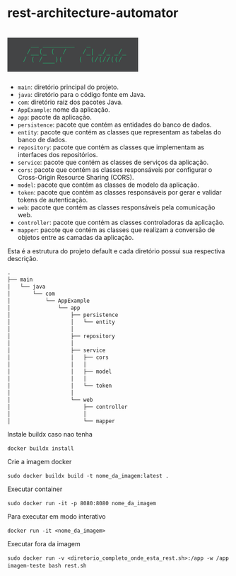 # rest-architecture-automator

# ![banner](img/banner.png)

- `main`: diretório principal do projeto.
- `java`: diretório para o código fonte em Java.
- `com`: diretório raiz dos pacotes Java.
- `AppExample`: nome da aplicação.
- `app`: pacote da aplicação.
- `persistence`: pacote que contém as entidades do banco de dados.
- `entity`: pacote que contém as classes que representam as tabelas do banco de dados.
- `repository`: pacote que contém as classes que implementam as interfaces dos repositórios.
- `service`: pacote que contém as classes de serviços da aplicação.
- `cors`: pacote que contém as classes responsáveis por configurar o Cross-Origin Resource Sharing (CORS).
- `model`: pacote que contém as classes de modelo da aplicação.
- `token`: pacote que contém as classes responsáveis por gerar e validar tokens de autenticação.
- `web`: pacote que contém as classes responsáveis pela comunicação web.
- `controller`: pacote que contém as classes controladoras da aplicação.
- `mapper`: pacote que contém as classes que realizam a conversão de objetos entre as camadas da aplicação.

Esta é a estrutura do projeto default e cada diretório possui sua respectiva descrição.

```
.
├── main
│   └── java
│       └── com
│           └── AppExample
│               └── app
│                   ├── persistence
│                   │   └── entity
│                   │
│                   ├── repository
│                   │
│                   ├── service
│                   │   ├── cors
│                   │   │
│                   │   ├── model
│                   │   │
│                   │   └── token
│                   │       
│                   └── web
│                       ├── controller
│                       │
│                       └── mapper
```

Instale buildx caso nao tenha

``docker buildx install``

Crie a imagem docker 

``sudo docker buildx build -t nome_da_imagem:latest .``

Executar container

``sudo docker run -it -p 8080:8080 nome_da_imagem``

Para executar em modo interativo

``docker run -it <nome_da_imagem>``

Executar fora da imagem

``sudo docker run -v <diretorio_completo_onde_esta_rest.sh>:/app -w /app imagem-teste bash rest.sh``